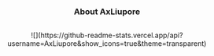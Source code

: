 <h3 align="center">About AxLiupore</h3>
<div style="display:flex" height="auto" width="auto">
    <p align="center" >
      ![](https://github-readme-stats.vercel.app/api?username=AxLiupore&show_icons=true&theme=transparent)
    </p>
</div>
